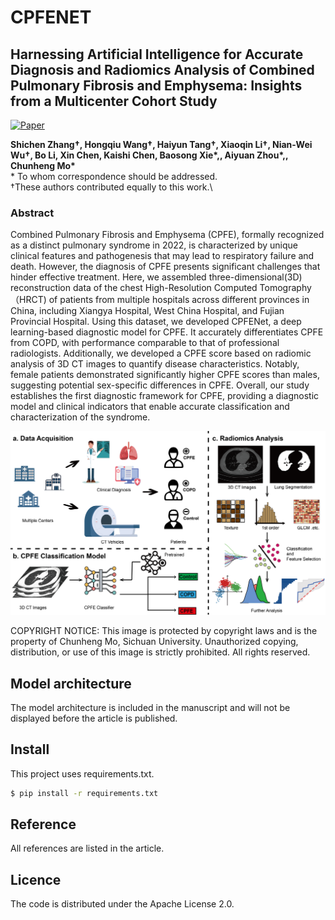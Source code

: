 # CPFENET
## Harnessing Artificial Intelligence for Accurate Diagnosis and Radiomics Analysis of Combined Pulmonary Fibrosis and Emphysema: Insights from a Multicenter Cohort Study

[![Paper](https://img.shields.io/badge/Paper-medrXiv%20preprint-b31b1b.svg)](https://www.medrxiv.org/content/10.1101/2025.01.20.25320811v1)

__Shichen Zhang†, Hongqiu Wang†, Haiyun Tang†, Xiaoqin Li†, Nian-Wei Wu†, Bo Li, Xin Chen, Kaishi Chen, Baosong Xie\*,, Aiyuan Zhou\*,, Chunheng Mo\*__\
\* To whom correspondence should be addressed.  
†These authors contributed equally to this work.\

### Abstract
Combined Pulmonary Fibrosis and Emphysema (CPFE), formally recognized as a distinct pulmonary syndrome in 2022, is characterized by unique clinical features and pathogenesis that may lead to respiratory failure and death. However, the diagnosis of CPFE presents significant challenges that hinder effective treatment. Here, we assembled three-dimensional(3D) reconstruction data of the chest High-Resolution Computed Tomography（HRCT) of patients from multiple hospitals across different provinces in China, including Xiangya Hospital, West China Hospital, and Fujian Provincial Hospital. Using this dataset, we developed CPFENet, a deep learning-based diagnostic model for CPFE. It accurately differentiates CPFE from COPD, with performance comparable to that of professional radiologists. Additionally, we developed a CPFE score based on radiomic analysis of 3D CT images to quantify disease characteristics. Notably, female patients demonstrated significantly higher CPFE scores than males, suggesting potential sex-specific differences in CPFE. Overall, our study establishes the first diagnostic framework for CPFE, providing a diagnostic model and clinical indicators that enable accurate classification and characterization of the syndrome. 

![Main figure](./figure/figure1.png)



COPYRIGHT NOTICE: This image is protected by copyright laws and is the property of Chunheng Mo, Sichuan University. Unauthorized copying, distribution, or use of this image is strictly prohibited. All rights reserved.

## Model architecture
The model architecture is included in the manuscript and will not be displayed before the article is published.
## Install

This project uses requirements.txt.

```sh
$ pip install -r requirements.txt
```
## Reference
All references are listed in the article.

## Licence
The code is distributed under the Apache License 2.0.
